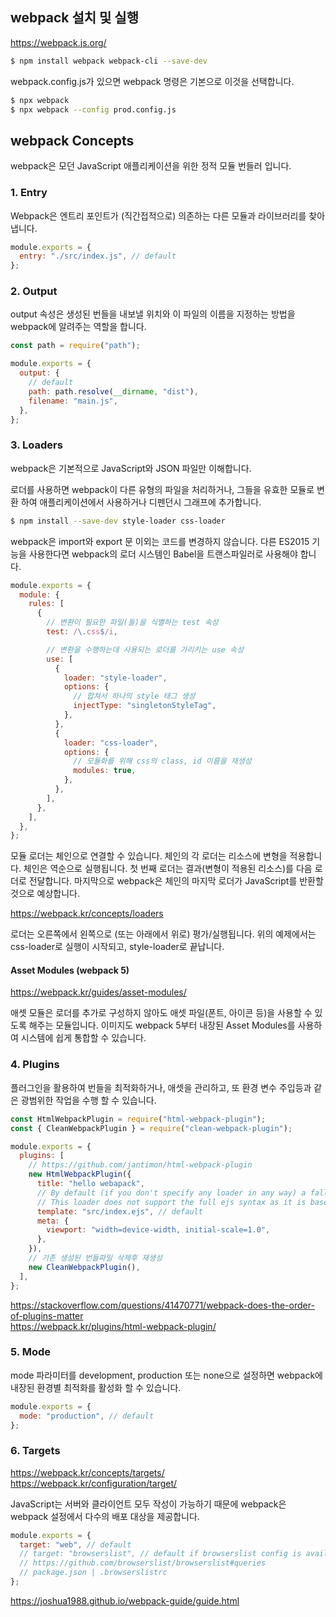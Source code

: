 ## webpack 설치 및 실행

https://webpack.js.org/

```bash
$ npm install webpack webpack-cli --save-dev
```

webpack.config.js가 있으면 webpack 명령은 기본으로 이것을 선택합니다.

```bash
$ npx webpack
$ npx webpack --config prod.config.js
```

## webpack Concepts

webpack은 모던 JavaScript 애플리케이션을 위한 정적 모듈 번들러 입니다.

### 1. Entry

Webpack은 엔트리 포인트가 (직간접적으로) 의존하는 다른 모듈과 라이브러리를 찾아냅니다.

```js
module.exports = {
  entry: "./src/index.js", // default
};
```

### 2. Output

output 속성은 생성된 번들을 내보낼 위치와 이 파일의 이름을 지정하는 방법을 webpack에 알려주는 역할을 합니다.

```js
const path = require("path");

module.exports = {
  output: {
    // default
    path: path.resolve(__dirname, "dist"),
    filename: "main.js",
  },
};
```

### 3. Loaders

webpack은 기본적으로 JavaScript와 JSON 파일만 이해합니다.

로더를 사용하면 webpack이 다른 유형의 파일을 처리하거나, 그들을 유효한 모듈로 변환 하여 애플리케이션에서 사용하거나 디펜던시 그래프에 추가합니다.

```bash
$ npm install --save-dev style-loader css-loader
```

webpack은 import와 export 문 이외는 코드를 변경하지 않습니다. 다른 ES2015 기능을 사용한다면 webpack의 로더 시스템인 Babel을 트랜스파일러로 사용해야 합니다.

```js
module.exports = {
  module: {
    rules: [
      {
        // 변환이 필요한 파일(들)을 식별하는 test 속성
        test: /\.css$/i,

        // 변환을 수행하는데 사용되는 로더를 가리키는 use 속성
        use: [
          {
            loader: "style-loader",
            options: {
              // 합쳐서 하나의 style 태그 생성
              injectType: "singletonStyleTag",
            },
          },
          {
            loader: "css-loader",
            options: {
              // 모듈화를 위해 css의 class, id 이름을 재생성
              modules: true,
            },
          },
        ],
      },
    ],
  },
};
```

모듈 로더는 체인으로 연결할 수 있습니다. 체인의 각 로더는 리소스에 변형을 적용합니다. 체인은 역순으로 실행됩니다. 첫 번째 로더는 결과(변형이 적용된 리소스)를 다음 로더로 전달합니다. 마지막으로 webpack은 체인의 마지막 로더가 JavaScript를 반환할 것으로 예상합니다.

https://webpack.kr/concepts/loaders

로더는 오른쪽에서 왼쪽으로 (또는 아래에서 위로) 평가/실행됩니다. 위의 예제에서는 css-loader로 실행이 시작되고, style-loader로 끝납니다.

#### Asset Modules (webpack 5)

https://webpack.kr/guides/asset-modules/

애셋 모듈은 로더를 추가로 구성하지 않아도 애셋 파일(폰트, 아이콘 등)을 사용할 수 있도록 해주는 모듈입니다. 이미지도 webpack 5부터 내장된 Asset Modules를 사용하여 시스템에 쉽게 통합할 수 있습니다.

### 4. Plugins

플러그인을 활용하여 번들을 최적화하거나, 애셋을 관리하고, 또 환경 변수 주입등과 같은 광범위한 작업을 수행 할 수 있습니다.

```js
const HtmlWebpackPlugin = require("html-webpack-plugin");
const { CleanWebpackPlugin } = require("clean-webpack-plugin");

module.exports = {
  plugins: [
    // https://github.com/jantimon/html-webpack-plugin
    new HtmlWebpackPlugin({
      title: "hello webapack",
      // By default (if you don't specify any loader in any way) a fallback ejs loader kicks in.
      // This loader does not support the full ejs syntax as it is based on lodash template.
      template: "src/index.ejs", // default
      meta: {
        viewport: "width=device-width, initial-scale=1.0",
      },
    }),
    // 기존 생성된 번들파일 삭제후 재생성
    new CleanWebpackPlugin(),
  ],
};
```

https://stackoverflow.com/questions/41470771/webpack-does-the-order-of-plugins-matter \
https://webpack.kr/plugins/html-webpack-plugin/

### 5. Mode

mode 파라미터를 development, production 또는 none으로 설정하면 webpack에 내장된 환경별 최적화를 활성화 할 수 있습니다.

```js
module.exports = {
  mode: "production", // default
};
```

### 6. Targets

https://webpack.kr/concepts/targets/ \
https://webpack.kr/configuration/target/

JavaScript는 서버와 클라이언트 모두 작성이 가능하기 때문에 webpack은 webpack 설정에서 다수의 배포 대상을 제공합니다.

```js
module.exports = {
  target: "web", // default
  // target: "browserslist", // default if browserslist config is available
  // https://github.com/browserslist/browserslist#queries
  // package.json | .browserslistrc
};
```

https://joshua1988.github.io/webpack-guide/guide.html
